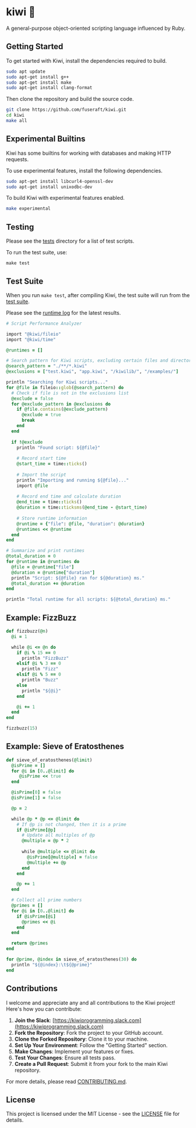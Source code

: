 # kiwi 🥝

A general-purpose object-oriented scripting language influenced by Ruby.

## Getting Started

To get started with Kiwi, install the dependencies required to build.

```bash
sudo apt update
sudo apt-get install g++
sudo apt-get install make
sudo apt-get install clang-format
```

Then clone the repository and build the source code.

```bash
git clone https://github.com/fuseraft/kiwi.git
cd kiwi
make all
```

## Experimental Builtins

Kiwi has some builtins for working with databases and making HTTP requests.

To use experimental features, install the following dependencies.

```bash
sudo apt-get install libcurl4-openssl-dev
sudo apt-get install unixodbc-dev
```

To build Kiwi with experimental features enabled.

```bash
make experimental
```

## Testing

Please see the [tests](tests) directory for a list of test scripts.

To run the test suite, use:

```shell
make test
```

## Test Suite

When you run `make test`, after compiling Kiwi, the test suite will run from the [test suite](test.kiwi).

Please see the [runtime log](runtime_log.txt) for the latest results.

```ruby
# Script Performance Analyzer

import "@kiwi/fileio"
import "@kiwi/time"

@runtimes = []

# Search pattern for Kiwi scripts, excluding certain files and directories
@search_pattern = "./**/*.kiwi"
@exclusions = ["test.kiwi", "app.kiwi", "/kiwilib/", "/examples/"]

println "Searching for Kiwi scripts..."
for @file in fileio::glob(@search_pattern) do
  # Check if file is not in the exclusions list
  @exclude = false
  for @exclude_pattern in @exclusions do
    if @file.contains(@exclude_pattern)
      @exclude = true
      break
    end
  end
  
  if !@exclude
    println "Found script: ${@file}"
    
    # Record start time
    @start_time = time::ticks()
    
    # Import the script
    println "Importing and running ${@file}..."
    import @file
    
    # Record end time and calculate duration
    @end_time = time::ticks()
    @duration = time::ticksms(@end_time - @start_time)
    
    # Store runtime information
    @runtime = {"file": @file, "duration": @duration}
    @runtimes << @runtime
  end
end

# Summarize and print runtimes
@total_duration = 0
for @runtime in @runtimes do
  @file = @runtime["file"]
  @duration = @runtime["duration"]
  println "Script: ${@file} ran for ${@duration} ms."
  @total_duration += @duration
end

println "Total runtime for all scripts: ${@total_duration} ms."
```

## Example: FizzBuzz

```ruby
def fizzbuzz(@n)
  @i = 1

  while @i <= @n do    
    if @i % 15 == 0
      println "FizzBuzz"
    elsif @i % 3 == 0
      println "Fizz"
    elsif @i % 5 == 0
      println "Buzz"
    else
      println "${@i}"
    end

    @i += 1
  end
end

fizzbuzz(15)
```

## Example: Sieve of Eratosthenes

```ruby
def sieve_of_eratosthenes(@limit)
  @isPrime = []
  for @i in [0..@limit] do
     @isPrime << true
  end

  @isPrime[0] = false
  @isPrime[1] = false

  @p = 2

  while @p * @p <= @limit do
    # If @p is not changed, then it is a prime
    if @isPrime[@p]
      # Update all multiples of @p
      @multiple = @p * 2
      
      while @multiple <= @limit do
        @isPrime[@multiple] = false
        @multiple += @p
      end
    end

    @p += 1
  end

  # Collect all prime numbers
  @primes = []
  for @i in [0..@limit] do
    if @isPrime[@i]
      @primes << @i
    end
  end

  return @primes
end

for @prime, @index in sieve_of_eratosthenes(30) do
  println "${@index}:\t${@prime}"
end
```

## Contributions

I welcome and appreciate any and all contributions to the Kiwi project! Here's how you can contribute:

1. **Join the Slack**: [https://kiwiprogramming.slack.com](https://kiwiprogramming.slack.com)
2. **Fork the Repository**: Fork the project to your GitHub account.
3. **Clone the Forked Repository**: Clone it to your machine.
4. **Set Up Your Environment**: Follow the "Getting Started" section.
5. **Make Changes**: Implement your features or fixes.
6. **Test Your Changes**: Ensure all tests pass.
7. **Create a Pull Request**: Submit it from your fork to the main Kiwi repository.

For more details, please read [CONTRIBUTING.md](CONTRIBUTING.md).

## License

This project is licensed under the MIT License - see the [LICENSE](LICENSE) file for details.